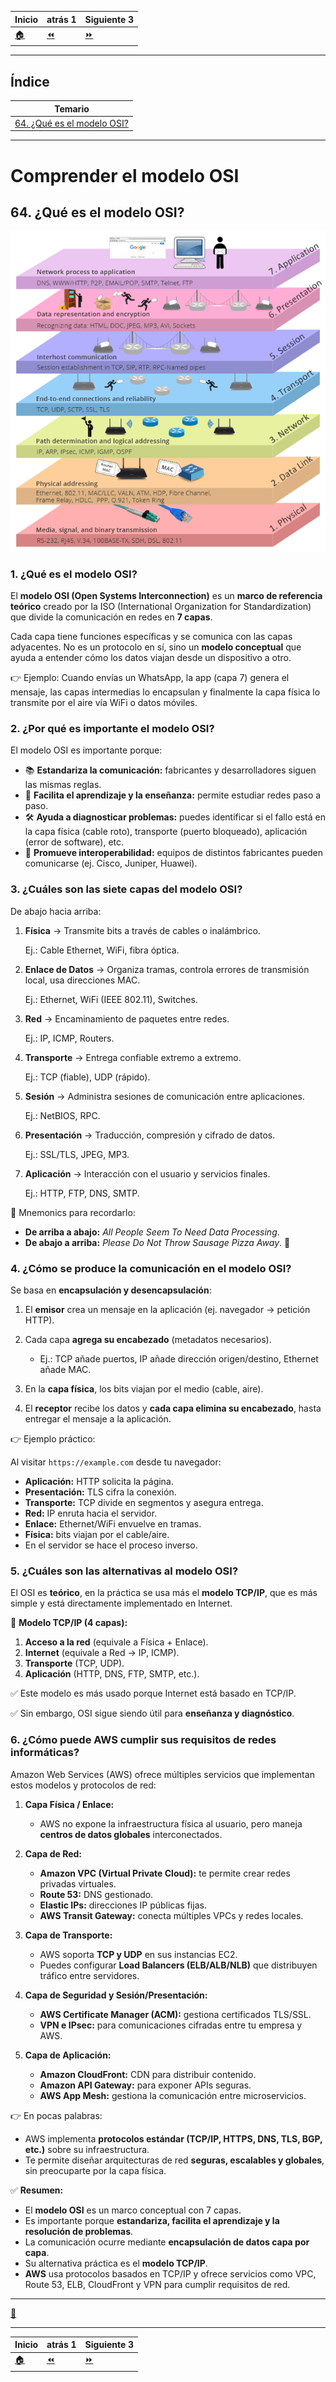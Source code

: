 | **Inicio**         | **atrás 1**                         | **Siguiente 3**                                |
| ------------------ | ----------------------------------- | ---------------------------------------------- |
| [🏠](../README.md) | [⏪](./3_1_Networking_Knowledge.md) | [⏩](./3_3_Common_Protocols_and_their_Uses.md) |

---

## **Índice**

| Temario                                                |
| ------------------------------------------------------ |
| [64. ¿Qué es el modelo OSI?](#64-qué-es-el-modelo-osi) |

---

# **Comprender el modelo OSI**

## **64. ¿Qué es el modelo OSI?**

![modelo OSI](/img/3_Networking_Knowledge/modelo_OSI.png "modelo OSI")

### 1. ¿Qué es el modelo OSI?

El **modelo OSI (Open Systems Interconnection)** es un **marco de referencia teórico** creado por la ISO (International Organization for Standardization) que divide la comunicación en redes en **7 capas**.

Cada capa tiene funciones específicas y se comunica con las capas adyacentes.
No es un protocolo en sí, sino un **modelo conceptual** que ayuda a entender cómo los datos viajan desde un dispositivo a otro.

👉 Ejemplo: Cuando envías un WhatsApp, la app (capa 7) genera el mensaje, las capas intermedias lo encapsulan y finalmente la capa física lo transmite por el aire vía WiFi o datos móviles.

### 2. ¿Por qué es importante el modelo OSI?

El modelo OSI es importante porque:

- 📚 **Estandariza la comunicación:** fabricantes y desarrolladores siguen las mismas reglas.
- 🔎 **Facilita el aprendizaje y la enseñanza:** permite estudiar redes paso a paso.
- 🛠️ **Ayuda a diagnosticar problemas:** puedes identificar si el fallo está en la capa física (cable roto), transporte (puerto bloqueado), aplicación (error de software), etc.
- 🔗 **Promueve interoperabilidad:** equipos de distintos fabricantes pueden comunicarse (ej. Cisco, Juniper, Huawei).

### 3. ¿Cuáles son las siete capas del modelo OSI?

De abajo hacia arriba:

1. **Física** → Transmite bits a través de cables o inalámbrico.

   Ej.: Cable Ethernet, WiFi, fibra óptica.

2. **Enlace de Datos** → Organiza tramas, controla errores de transmisión local, usa direcciones MAC.

   Ej.: Ethernet, WiFi (IEEE 802.11), Switches.

3. **Red** → Encaminamiento de paquetes entre redes.

   Ej.: IP, ICMP, Routers.

4. **Transporte** → Entrega confiable extremo a extremo.

   Ej.: TCP (fiable), UDP (rápido).

5. **Sesión** → Administra sesiones de comunicación entre aplicaciones.

   Ej.: NetBIOS, RPC.

6. **Presentación** → Traducción, compresión y cifrado de datos.

   Ej.: SSL/TLS, JPEG, MP3.

7. **Aplicación** → Interacción con el usuario y servicios finales.

   Ej.: HTTP, FTP, DNS, SMTP.

📌 Mnemonics para recordarlo:

- **De arriba a abajo:** _All People Seem To Need Data Processing_.
- **De abajo a arriba:** _Please Do Not Throw Sausage Pizza Away_. 🍕

### 4. ¿Cómo se produce la comunicación en el modelo OSI?

Se basa en **encapsulación y desencapsulación**:

1. El **emisor** crea un mensaje en la aplicación (ej. navegador → petición HTTP).
2. Cada capa **agrega su encabezado** (metadatos necesarios).

   - Ej.: TCP añade puertos, IP añade dirección origen/destino, Ethernet añade MAC.

3. En la **capa física**, los bits viajan por el medio (cable, aire).
4. El **receptor** recibe los datos y **cada capa elimina su encabezado**, hasta entregar el mensaje a la aplicación.

👉 Ejemplo práctico:

Al visitar `https://example.com` desde tu navegador:

- **Aplicación:** HTTP solicita la página.
- **Presentación:** TLS cifra la conexión.
- **Transporte:** TCP divide en segmentos y asegura entrega.
- **Red:** IP enruta hacia el servidor.
- **Enlace:** Ethernet/WiFi envuelve en tramas.
- **Física:** bits viajan por el cable/aire.
- En el servidor se hace el proceso inverso.

### 5. ¿Cuáles son las alternativas al modelo OSI?

El OSI es **teórico**, en la práctica se usa más el **modelo TCP/IP**, que es más simple y está directamente implementado en Internet.

📌 **Modelo TCP/IP (4 capas):**

1. **Acceso a la red** (equivale a Física + Enlace).
2. **Internet** (equivale a Red → IP, ICMP).
3. **Transporte** (TCP, UDP).
4. **Aplicación** (HTTP, DNS, FTP, SMTP, etc.).

✅ Este modelo es más usado porque Internet está basado en TCP/IP.

✅ Sin embargo, OSI sigue siendo útil para **enseñanza y diagnóstico**.

### 6. ¿Cómo puede AWS cumplir sus requisitos de redes informáticas?

Amazon Web Services (AWS) ofrece múltiples servicios que implementan estos modelos y protocolos de red:

1. **Capa Física / Enlace:**

   - AWS no expone la infraestructura física al usuario, pero maneja **centros de datos globales** interconectados.

2. **Capa de Red:**

   - **Amazon VPC (Virtual Private Cloud):** te permite crear redes privadas virtuales.
   - **Route 53:** DNS gestionado.
   - **Elastic IPs:** direcciones IP públicas fijas.
   - **AWS Transit Gateway:** conecta múltiples VPCs y redes locales.

3. **Capa de Transporte:**

   - AWS soporta **TCP y UDP** en sus instancias EC2.
   - Puedes configurar **Load Balancers (ELB/ALB/NLB)** que distribuyen tráfico entre servidores.

4. **Capa de Seguridad y Sesión/Presentación:**

   - **AWS Certificate Manager (ACM):** gestiona certificados TLS/SSL.
   - **VPN e IPsec:** para comunicaciones cifradas entre tu empresa y AWS.

5. **Capa de Aplicación:**

   - **Amazon CloudFront:** CDN para distribuir contenido.
   - **Amazon API Gateway:** para exponer APIs seguras.
   - **AWS App Mesh:** gestiona la comunicación entre microservicios.

👉 En pocas palabras:

- AWS implementa **protocolos estándar (TCP/IP, HTTPS, DNS, TLS, BGP, etc.)** sobre su infraestructura.
- Te permite diseñar arquitecturas de red **seguras, escalables y globales**, sin preocuparte por la capa física.

✅ **Resumen:**

- El **modelo OSI** es un marco conceptual con 7 capas.
- Es importante porque **estandariza, facilita el aprendizaje y la resolución de problemas**.
- La comunicación ocurre mediante **encapsulación de datos capa por capa**.
- Su alternativa práctica es el **modelo TCP/IP**.
- **AWS** usa protocolos basados en TCP/IP y ofrece servicios como VPC, Route 53, ELB, CloudFront y VPN para cumplir requisitos de red.

---

[🔼](#índice)

---

| **Inicio**         | **atrás 1**                         | **Siguiente 3**                                |
| ------------------ | ----------------------------------- | ---------------------------------------------- |
| [🏠](../README.md) | [⏪](./3_1_Networking_Knowledge.md) | [⏩](./3_3_Common_Protocols_and_their_Uses.md) |
